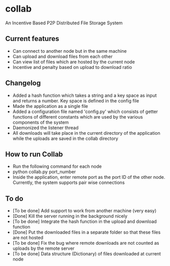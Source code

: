 # collab
An Incentive Based P2P Distributed File Storage System

## Current features
 * Can connect to another node but in the same machine
 * Can upload and download files from each other
 * Can view list of files which are hosted by the current node
 * Incentive and penalty based on upload to download ratio

## Changelog
 * Added a hash function which takes a string and a key space as input and returns a number. Key space is defined in the config file
 * Made the application as a single file
 * Added a configuration file named 'config.py' which consists of getter functions of different constants which are used by the various components of the system
 * Daemonized the listener thread
 * All downloads will take place in the current directory of the application while the uploads are saved in the collab directory

## How to run Collab
 * Run the following command for each node
 * python collab.py port_number
 * Inside the application, enter remote port as the port ID of the other node. Currently, the system supports pair wise connections

## To do
 * [To be done] Add support to work from another machine (very easy)
 * [Done] Kill the server running in the background nicely
 * [To be done] Integrate the hash function in the upload and download function
 * [Done] Put the downloaded files in a separate folder so that these files are not hosted
 * [To be done] Fix the bug where remote downloads are not counted as uploads by the remote server
 * [To be done] Data structure (Dictionary) of files downloaded at current node
